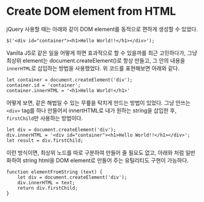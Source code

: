 Create DOM element from HTML
============================

jQuery 사용할 때는 아래와 같이 DOM element를 동적으로 편하게 생성할 수 있었다.

```
$('<div id="container"><h1>Hello World!!</h1></div>');
```

Vanilla JS로 같은 일을 어떻게 하면 효과적으로 할 수 있을까를 최근 고민하다가, 그냥 최상위 element는 document.createElement()로 항상 만들고, 그 안의 내용을 `innerHTML`로 삽입하는 방법을 사용했었다. 위 코드를 표현해보면 아래와 같다.

```
let container = document.createElement('div');
container.id = 'container';
container.innerHTML = '<h1>Hello World!</h1>'
```

어떻게 보면, 같은 해법일 수 있는 무릎을 탁치게 만드는 방법이 있었다. 그냥 안쓰는 `<div>` tag를 하나 만들어서 innertHTML로 내가 원하는 string을 삽입한 후, `firstChild`만 사용하는 방법이다.

```
let div = document.createElement('div');
div.innerHTML = '<div id="container"><h1>Hello World!!</h1></div>';
let result = div.firstChild;
```

이런 방식이면, 최상위 노드를 따로 구분하여 만들어 줄 필요도 없고, 아래와 처럼 일반화하여 string html을 DOM element로 만들어 주는 유틸리티도 구현이 가능하다.

```
function elementFromString (text) {
    let div = document.createElement('div');
    div.innerHTML = text;
    return div.firstChild;
}
```




